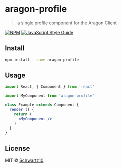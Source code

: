 # aragon-profile

> a single profile component for the Aragon Client

[![NPM](https://img.shields.io/npm/v/aragon-profile.svg)](https://www.npmjs.com/package/aragon-profile) [![JavaScript Style Guide](https://img.shields.io/badge/code_style-standard-brightgreen.svg)](https://standardjs.com)

## Install

```bash
npm install --save aragon-profile
```

## Usage

```jsx
import React, { Component } from 'react'

import MyComponent from 'aragon-profile'

class Example extends Component {
  render () {
    return (
      <MyComponent />
    )
  }
}
```

## License

MIT © [Schwartz10](https://github.com/Schwartz10)
